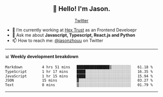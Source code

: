 <h2 align="center">👋 Hello! I'm Jason.</h2>
<p align="center">
  <a href="https://twitter.com/jasonzhouu">Twitter</a>
</p>


- 🔭 I’m currently working at [Hex Trust](https://hextrust.com/) as an Frontend Develoepr
- 💬 Ask me about **Javascript, Typescript, React.js and Python**
- 📫 How to reach me: [@jasonzhouu](https://twitter.com/jasonzhouu) on Twitter

-------

📊 **Weekly development breakdown**
<!--START_SECTION:waka-->

```txt
Markdown         4 hrs 51 mins   ███████████████▒░░░░░░░░░   61.18 %
TypeScript       1 hr 17 mins    ████░░░░░░░░░░░░░░░░░░░░░   16.35 %
JavaScript       1 hr 15 mins    ████░░░░░░░░░░░░░░░░░░░░░   15.94 %
JSON             15 mins         ▓░░░░░░░░░░░░░░░░░░░░░░░░   03.27 %
Text             8 mins          ▒░░░░░░░░░░░░░░░░░░░░░░░░   01.79 %
```

<!--END_SECTION:waka-->

-------
